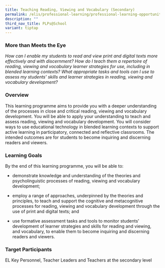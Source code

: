 ```yaml
---
title: Teaching Reading, Viewing and Vocabulary (Secondary)
permalink: /elis/professional-learning/professional-learning-opportunities/secondary/reading-viewing-vocabulary/
description: ""
third_nav_title: PLPs@School
variant: tiptap
---
```

<h3>More than Meets the Eye&nbsp;</h3>
<p><em>How can I enable my students to read and view print and digital texts more effectively and with discernment? How do I teach them a repertoire of reading, viewing and vocabulary learner strategies for use, including in blended learning contexts? What appropriate tasks and tools can I use to assess my students’ skills and learner strategies in reading, viewing and vocabulary development?</em>
</p>
<h3>Overview</h3>
<p>This learning programme aims to provide you with a deeper understanding
of the processes in close and critical reading, viewing and vocabulary
development. You will be able to apply your understanding to teach and
assess reading, viewing and vocabulary development. You will consider ways
to use educational technology in blended learning contexts to support active
learning in participatory, connected and reflective classrooms. The intended
outcomes are for students to become inquiring and discerning readers and
viewers.</p>
<h3>Learning Goals</h3>
<p>By the end of this learning programme, you will be able to:</p>
<ul data-tight="true" class="tight">
<li>
<p>demonstrate knowledge and understanding of the theories and psycholinguistic
processes of reading, viewing and vocabulary development;</p>
</li>
<li>
<p>employ a range of approaches, underpinned by the theories and principles,
to teach and support the cognitive and metacognitive processes for reading,
viewing and vocabulary development through the use of print and digital
texts; and</p>
</li>
<li>
<p>use formative assessment tasks and tools to monitor students’ development
of learner strategies and skills for reading and viewing, and vocabulary,
to enable them to become inquiring and discerning readers and viewers.</p>
</li>
</ul>
<h3>Target Participants</h3>
<p>EL Key Personnel, Teacher Leaders and Teachers at the secondary level</p>